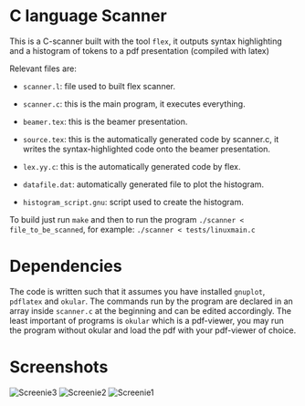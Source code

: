 # C language Scanner

This is a C-scanner built with the tool `flex`, it outputs syntax highlighting and a histogram of tokens to a pdf presentation (compiled with latex)

Relevant files are:

*  `scanner.l`: file used to built flex scanner.

*  `scanner.c`: this is the main program, it executes everything.

*  `beamer.tex`: this is the beamer presentation.

*  `source.tex`: this is the automatically generated code by scanner.c, it writes the syntax-highlighted code onto the beamer presentation.

*  `lex.yy.c`: this is the automatically generated code by flex.

*  `datafile.dat`: automatically generated file to plot the histogram.

*  `histogram_script.gnu`: script used to create the histogram.

To build just run `make` and then to run the program `./scanner < file_to_be_scanned`, for example: `./scanner < tests/linuxmain.c`

# Dependencies

The code is written such that it assumes you have installed `gnuplot`, `pdflatex` and `okular`. The commands run by the program are declared in an array inside `scanner.c` at the beginning and can be edited accordingly.
The least important of programs is `okular` which is a pdf-viewer, you may run the program without okular and load the pdf with your pdf-viewer of choice.

# Screenshots

![Screenie3](https://i.imgur.com/Nbmbx5E.png)
![Screenie2](https://i.imgur.com/oF1HXJF.png)
![Screenie1](https://i.imgur.com/SwqEzSw.png)
